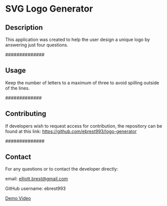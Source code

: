 # SVG Logo Generator #

## Description ##
    
This application was created to help the user design a unique logo by answering just four questions.
    
##############

## Usage ##

Keep the number of letters to a maximum of three to avoid spilling outside of the lines.

#############

## Contributing ##

If developers wish to request access for contribution, the repository can be found at this link: https://github.com/ebrest993/logo-generator

##############

## Contact ##

For any questions or to contact the developer directly:

email: elliott.brest@gmail.com

GitHub username: ebrest993

[Demo Video](./Images/logo%20generator.mp4)